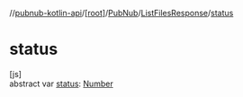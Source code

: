 //[pubnub-kotlin-api](../../../../index.md)/[[root]](../../index.md)/[PubNub](../index.md)/[ListFilesResponse](index.md)/[status](status.md)

# status

[js]\
abstract var [status](status.md): [Number](https://kotlinlang.org/api/core/kotlin-stdlib/kotlin/-number/index.html)
